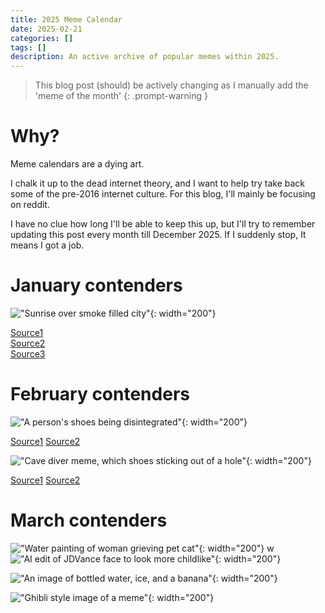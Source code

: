 ```yaml
---
title: 2025 Meme Calendar
date: 2025-02-21
categories: []
tags: []
description: An active archive of popular memes within 2025.
---
```


> This blog post (should) be actively changing as I manually add the 'meme of the month'
{: .prompt-warning }


# Why?

Meme calendars are a dying art. 

I chalk it up to the dead internet theory, and I want to help try take back some of the pre-2016 internet culture. For this blog, I'll mainly be focusing on reddit.

I have no clue how long I'll be able to keep this up, but I'll try to remember updating this post every month till December 2025. If I suddenly stop, It means I got a job.

# January contenders

!["Sunrise over smoke filled city"](assets/media/meme_calendar/first_week.webp){: width="200"}

[Source1](https://www.reddit.com/r/memes/comments/1hww4gq/long_year/)  
[Source2](https://www.reddit.com/r/memes/comments/1hx4ajz/easy_money/)  
[Source3](https://www.reddit.com/r/dankmemes/comments/1ifgeuk/los_angeles/)

# February contenders

!["A person's shoes being disintegrated"](assets/media/meme_calendar/shoes.webp){: width="200"}

[Source1](https://www.reddit.com/r/mildlyinfuriating/comments/1iqzjm2/my_shoes_decided_to_give_up_just_as_i_reached_the/)
[Source2](https://www.reddit.com/r/memes/comments/1irdqq6/all_shoes_must_die_today/)


!["Cave diver meme, which shoes sticking out of a hole"](assets/media/meme_calendar/cave_diving.jpg){: width="200"}

[Source1](https://www.instagram.com/shitpostgod/p/DGMFThJSTxk/)
[Source2](https://www.reddit.com/r/dankmemes/comments/1isllv2/99_cave_divers_quit_before_succeed/)

# March contenders

!["Water painting of woman grieving pet cat"](assets/media/meme_calendar/March/talkaboutyou.jpg){: width="200"}
w
!["AI edit of JDVance face to look more childlike"](assets/media/meme_calendar/March/jdvance.png){: width="200"}

!["An image of bottled water, ice, and a banana"](assets/media/meme_calendar/March/morning-routine.webp){: width="200"}

!["Ghibli style image of a meme"](assets/media/meme_calendar/March/Ghibli-Style-OpenAI.webp){: width="200"}


